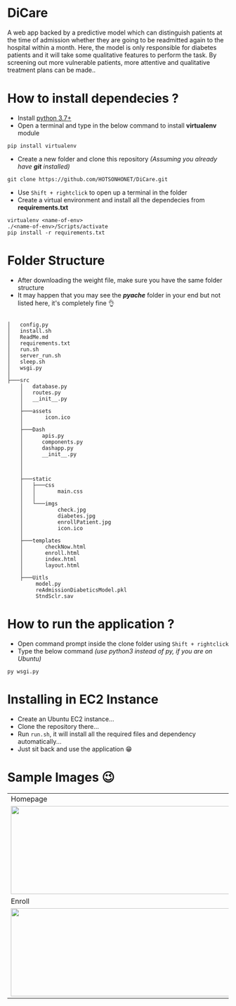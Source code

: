 # DiCare

A web app backed by a predictive model which can distinguish patients at the time of admission whether they are going to be readmitted again to the hospital within a month. Here, the model is only responsible for diabetes patients and it will take some qualitative features to perform the task. By screening out more vulnerable patients, more attentive and qualitative treatment plans can be made..


# How to install dependecies ?

* Install [python 3.7+](https://www.python.org/downloads/release/python-378/)
* Open a terminal and type in the below command to install **virtualenv** module
~~~
pip install virtualenv
~~~

* Create a new folder and clone this repository *(Assuming you already have **git** installed)*
~~~
git clone https://github.com/HOTSONHONET/DiCare.git
~~~

* Use `Shift + rightclick` to open up a terminal in the folder
* Create a virtual environment and install all the dependecies from **requirements.txt**
~~~
virtualenv <name-of-env>
./<name-of-env>/Scripts/activate
pip install -r requirements.txt
~~~


# Folder Structure
* After downloading the weight file, make sure you have the same folder structure
* It may happen that you may see the *__pyache__* folder in your end but not listed here, it's completely fine 👌
~~~

│   config.py
│   install.sh
│   ReadMe.md
│   requirements.txt
│   run.sh
│   server_run.sh
│   sleep.sh
│   wsgi.py
│
├───src
    │   database.py
    │   routes.py
    │   __init__.py
    │
    ├───assets
    │       icon.ico
    │
    ├───Dash
    │      apis.py
    │      components.py
    │      dashapp.py
    │      __init__.py
    │   
    │   
    │
    ├───static
    │   ├───css
    │   │       main.css
    │   │
    │   └───imgs
    │           check.jpg
    │           diabetes.jpg
    │           enrollPatient.jpg
    │           icon.ico
    │
    ├───templates
    │       checkNow.html
    │       enroll.html
    │       index.html
    │       layout.html
    │
    ├───Uitls
         model.py
         reAdmissionDiabeticsModel.pkl
         StndSclr.sav

~~~


# How to run the application ?
* Open command prompt inside the clone folder using `Shift + rightclick`
* Type the below command <em>(use python3 instead of py, if you are on Ubuntu)</em>
~~~
py wsgi.py
~~~

# Installing in EC2 Instance
* Create an Ubuntu EC2 instance... 
* Clone the repository there... 
* Run `run.sh`, it will install all the required files and dependency automatically... 
* Just sit back and use the application 😁

# Sample Images 😉
<table>
  <tr>
    <td>Homepage</td>
     <td>Readmission Check</td>
  </tr>
  <tr>
    <td><img src="https://user-images.githubusercontent.com/56304060/114261767-13eb6600-99fa-11eb-99b0-c3eda4d3e447.png" width=500 height=200></td>
    <td><img src="https://user-images.githubusercontent.com/56304060/114261769-151c9300-99fa-11eb-82a6-0ada52ea4bf9.png" width=500 height=200></td>
  </tr>
  <tr>
    <td>Enroll</td>
    <td>Dashboard</td>     
  </tr>
  <tr>
    <td><img src="https://user-images.githubusercontent.com/56304060/114261766-12ba3900-99fa-11eb-9549-da8f9cb2215d.png" width=500 height=200></td>
    <td><img src="https://user-images.githubusercontent.com/56304060/114261764-11890c00-99fa-11eb-87eb-b96f1da742d5.png" width=500 height=200></td>    
  </tr>
 </table>
